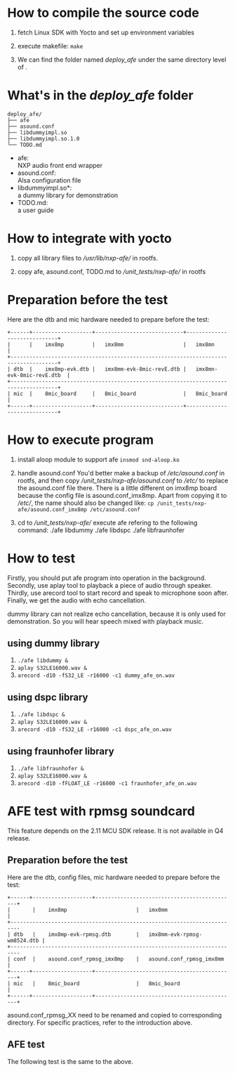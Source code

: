 # How to compile the source code

1. fetch Linux SDK with Yocto and set up environment variables
   
2. execute makefile: `make`

3. We can find the folder named *deploy_afe* under the same directory level of
<audio-front-end>.

# What's in the *deploy_afe* folder
```
deploy_afe/
├── afe
├── asound.conf
├── libdummyimpl.so
├── libdummyimpl.so.1.0
└── TODO.md
```
- afe:  
  NXP audio front end wrapper 
- asound.conf:  
  Alsa configuration file
- libdummyimpl.so*:  
  a dummy library for demonstration
- TODO.md:  
  a user guide

# How to integrate with yocto

1. copy all library files to */usr/lib/nxp-afe/* in rootfs.

2. copy afe, asound.conf, TODO.md to */unit_tests/nxp-afe/* in rootfs 

# Preparation before the test

Here are the dtb and mic hardware needed to prepare before the test:

```
+------+-------------------+----------------------------+-----------------------------+
|      |    imx8mp         |   imx8mm                   |   imx8mn                    |
+-------------------------------------------------------------------------------------+
| dtb  |    imx8mp-evk.dtb |   imx8mm-evk-8mic-revE.dtb |   imx8mn-evk-8mic-revE.dtb  |
+-------------------------------------------------------------------------------------+
| mic  |    8mic_board     |   8mic_board               |   8mic_board                |
+------+-------------------+----------------------------+-----------------------------+

```

# How to execute program

1. install aloop module to support afe
`insmod snd-aloop.ko`

2. handle asound.conf
You'd better make a backup of */etc/asound.conf* in rootfs, 
and then copy */unit_tests/nxp-afe/asound.conf* to */etc/* to replace 
the asound.conf file there. There is a little different on imx8mp board
because the config file is asound.conf_imx8mp. Apart from copying it to */etc/*, 
the name should also be changed like:
`cp /unit_tests/nxp-afe/asound.conf_imx8mp /etc/asound.conf`

3. cd to */unit_tests/nxp-afe/* execute afe refering to the following command:
./afe libdummy
./afe libdspc
./afe libfraunhofer

# How to test

Firstly, you should put afe program into operation in the background.
Secondly, use aplay tool to playback a piece of audio through speaker.
Thirdly, use arecord tool to start record and speak to microphone soon after.
Finally, we get the audio with echo cancellation.

dummy library can not realize echo cancellation, because it is only used for
demonstration. So you will hear speech mixed with playback music.

## using dummy library
1. `./afe libdummy &`
2. `aplay S32LE16000.wav &`
3. `arecord -d10 -fS32_LE -r16000 -c1 dummy_afe_on.wav`

## using dspc library
1. `./afe libdspc &`
2. `aplay S32LE16000.wav &`
3. `arecord -d10 -fS32_LE -r16000 -c1 dspc_afe_on.wav`

## using fraunhofer library
1. `./afe libfraunhofer &`
2. `aplay S32LE16000.wav &`
3. `arecord -d10 -fFLOAT_LE -r16000 -c1 fraunhofer_afe_on.wav`

# AFE test with rpmsg soundcard
This feature depends on the 2.11 MCU SDK release. It is not available in Q4 release.

## Preparation before the test

Here are the dtb, config files, mic hardware needed to prepare before the test:

```
+------+-------------------+---------------------------------------------+
|       |    imx8mp                      |   imx8mm                      |
+-------------------------------------------------------------------------
| dtb   |    imx8mp-evk-rpmsg.dtb        |   imx8mm-evk-rpmsg-wm8524.dtb |
+-------------------------------------------------------------------------
| conf  |    asound.conf_rpmsg_imx8mp    |   asound.conf_rpmsg_imx8mm    |
+------+-------------------+---------------------------------------------+
| mic   |    8mic_board                  |   8mic_board                  |
+------+-------------------+---------------------------------------------+
```
asound.conf_rpmsg_XX need to be renamed and copied to corresponding directory.
For specific practices, refer to the introduction above.

## AFE test
The following test is the same to the above.